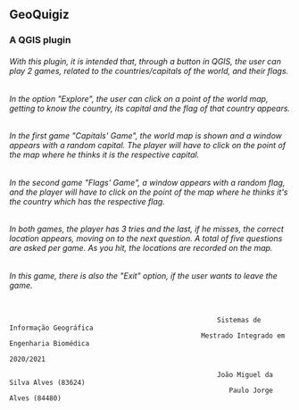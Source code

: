 
## GeoQuigiz 
### A QGIS plugin

###### With this plugin, it is intended that, through a button in QGIS, the user can play 2 games, related to the countries/capitals of the world, and their flags.

###### In the option "Explore", the user can click on a point of the world map, getting to know the country, its capital and the flag of that country appears.

###### In the first game "Capitals' Game", the world map is shown and a window appears with a random capital. The player will have to click on the point of the map where he thinks it is the respective capital.

###### In the second game "Flags' Game", a window appears with a random flag, and the player will have to click on the point of the map where he thinks it's the country which has the respective flag.

###### In both games, the player has 3 tries and the last, if he misses, the correct location appears, moving on to the next question. A total of five questions are asked per game. As you hit, the locations are recorded on the map.

###### In this game, there is also the "Exit" option, if the user wants to leave the game.


```

                                                    Sistemas de Informação Geográfica
                                                Mestrado Integrado em Engenharia Biomédica
                                                              2020/2021

                                                    João Miguel da Silva Alves (83624)
                                                       Paulo Jorge Alves (84480)

```


